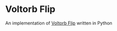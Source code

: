 # Voltorb Flip

An implementation of [Voltorb Flip](https://bulbapedia.bulbagarden.net/wiki/Voltorb_Flip) written in Python
